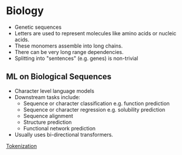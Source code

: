 # Biology

- Genetic sequences 
- Letters are used to represent molecules like amino acids or nucleic acids.
- These monomers assemble into long chains.
- There can be very long range dependencies.
- Splitting into "sentences" (e.g. genes) is non-trivial

## ML on Biological Sequences

- Character level language models
- Downstream tasks include:
    - Sequence or character classification e.g. function prediction
    - Sequence or character regression e.g. solubility prediction
    - Sequence alignment
    - Structure prediction
    - Functional network prediction
- Usually uses bi-directional transformers.

[Tokenization](Tokenization_Bio.md)

